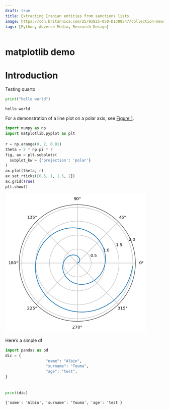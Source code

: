 ```yaml
---
draft: true
title: Extracting Iranian entities from sanctions lists
image: https://cdn.britannica.com/25/93825-050-D1300547/collection-newspapers.jpg
tags: [Python, Adverse Media, Research Design]
---
```

# matplotlib demo
# 

# Introduction

Testing quarto

``` python
print("hello world")
```

    hello world

For a demonstration of a line plot on a polar axis, see
<a href="#fig-polar" class="quarto-xref">Figure 1</a>.

``` python
import numpy as np
import matplotlib.pyplot as plt

r = np.arange(0, 2, 0.01)
theta = 2 * np.pi * r
fig, ax = plt.subplots(
  subplot_kw = {'projection': 'polar'} 
)
ax.plot(theta, r)
ax.set_rticks([0.5, 1, 1.5, 2])
ax.grid(True)
plt.show()
```

![](test_files/figure-commonmark/fig-polar-output-1.png)

Here’s a simple df

``` python
import pandas as pd
dic = {
                  "name": "Albin",
                  "surname": "Touma",
                  "age": "test",
}


print(dic)
```

    {'name': 'Albin', 'surname': 'Touma', 'age': 'test'}

